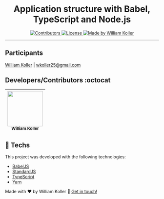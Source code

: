 <h1 align="center">
 Application structure with Babel, TypeScript and Node.js</h1>

<p align="center">
  <a href="https://github.com/williamkolller/discord-clone/">
    <img src="https://img.shields.io/github/contributors/rocketseat/youtube-clone-discord?color=%237159c1&logoColor=%237159c1&style=flat" alt="Contributors">
  </a>
  <a href="https://opensource.org/licenses/MIT">
    <img src="https://img.shields.io/github/license/williamkoller/discord-clone?color=%237159c1&logo=mit" alt="License">
  </a>

<a href="https://www.linkedin.com/in/williamkoller/">
<img alt="Made by William Koller" src="https://img.shields.io/badge/made%20by-William Koller-%237159c1">
</a>

</p>

<hr>

## Participants

[William Koller](https://www.linkedin.com/in/williamkoller/) |
wkoller25@gmail.com

## Developers/Contributors :octocat

| [<img src="https://avatars2.githubusercontent.com/u/37092943?s=400&u=aeb659355263c064e78242debb0bd6de5266bbdf&v=4" width=115><br><sub>William Koller</sub>](https://github.com/williamkoller) |
| :-------------------------------------------------------------------------------------------------------------------------------------------------------------------------------------------: |

## :rocket: Techs

This project was developed with the following technologies:

- [BabelJS][babel]
- [StandardJS][standard]
- [TypeScript][ts]
- [Yarn][yarn]

Made with ♥ by William Koller :wave: [Get in touch!](https://www.linkedin.com/in/williamkoller/)

[babel]: https://babeljs.io/
[ts]: https://www.typescriptlang.org/
[standard]: https://standardjs.com/
[yarn]: https://yarnpkg.com/
